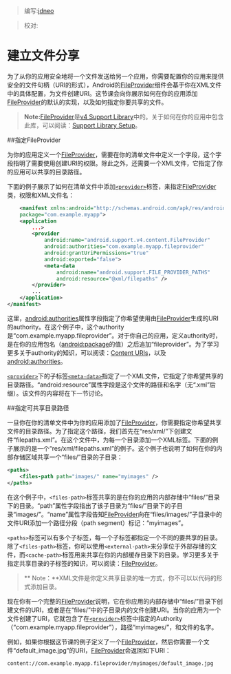 > 编写:[jdneo](https://github.com/jdneo)

> 校对:

# 建立文件分享

为了从你的应用安全地将一个文件发送给另一个应用，你需要配置你的应用来提供安全的文件句柄（URI的形式），Android的[FileProvider](http://developer.android.com/reference/android/support/v4/content/FileProvider.html)组件会基于你在XML文件中的具体配置，为文件创建URI。这节课会向你展示如何在你的应用添加[FileProvider](http://developer.android.com/reference/android/support/v4/content/FileProvider.html)的默认的实现，以及如何指定你要共享的文件。

> **Note:**[FileProvider](http://developer.android.com/reference/android/support/v4/content/FileProvider.html)是[v4 Support Library](http://developer.android.com/tools/support-library/features.html#v4)中的。关于如何在你的应用中包含此库，可以阅读：[Support Library Setup](http://developer.android.com/tools/support-library/setup.html)。

##指定FileProvider

为你的应用定义一个[FileProvider](http://developer.android.com/reference/android/support/v4/content/FileProvider.html)，需要在你的清单文件中定义一个字段，这个字段指明了需要使用创建URI的权限。除此之外，还需要一个XML文件，它指定了你的应用可以共享的目录路径。

下面的例子展示了如何在清单文件中添加[`<provider>`](http://developer.android.com/guide/topics/manifest/provider-element.html)标签，来指定[FileProvider](http://developer.android.com/reference/android/support/v4/content/FileProvider.html)类，权限和XML文件名：

```xml
    <manifest xmlns:android="http://schemas.android.com/apk/res/android"
    package="com.example.myapp">
    <application
        ...>
        <provider
            android:name="android.support.v4.content.FileProvider"
            android:authorities="com.example.myapp.fileprovider"
            android:grantUriPermissions="true"
            android:exported="false">
            <meta-data
                android:name="android.support.FILE_PROVIDER_PATHS"
                android:resource="@xml/filepaths" />
        </provider>
        ...
    </application>
</manifest>
```
这里，[android:authorities](http://developer.android.com/guide/topics/manifest/provider-element.html#auth)属性字段指定了你希望使用由[FileProvider](http://developer.android.com/reference/android/support/v4/content/FileProvider.html)生成的URI的authority。在这个例子中，这个authority是“com.example.myapp.fileprovider”。对于你自己的应用，定义authority时，是在你的应用包名（[android:package](http://developer.android.com/guide/topics/manifest/manifest-element.html#package)的值）之后追加“fileprovider”。为了学习更多关于authority的知识，可以阅读：[Content URIs](http://developer.android.com/guide/topics/providers/content-provider-basics.html#ContentURIs)，以及[android:authorities](http://developer.android.com/guide/topics/manifest/provider-element.html#auth)。

[`<provider>`](http://developer.android.com/guide/topics/manifest/provider-element.html)下的子标签[`<meta-data>`](http://developer.android.com/guide/topics/manifest/meta-data-element.html)指定了一个XML文件，它指定了你希望共享的目录路径。“android:resource”属性字段是这个文件的路径和名字（无“.xml”后缀）。该文件的内容将在下一节讨论。

##指定可共享目录路径

一旦你在你的清单文件中为你的应用添加了[FileProvider](http://developer.android.com/reference/android/support/v4/content/FileProvider.html)，你需要指定你希望共享文件的目录路径。为了指定这个路径，我们首先在“res/xml/”下创建文件“filepaths.xml”。在这个文件中，为每一个目录添加一个XML标签。下面的例子展示的是一个“res/xml/filepaths.xml”的例子。这个例子也说明了如何在你的内部存储区域共享一个“files/”目录的子目录：

```xml
<paths>
    <files-path path="images/" name="myimages" />
</paths>
```

在这个例子中，`<files-path>`标签共享的是在你的应用的内部存储中“files/”目录下的目录。“path”属性字段指出了该子目录为“files/”目录下的子目录“images/”。“name”属性字段告知[FileProvider](http://developer.android.com/reference/android/support/v4/content/FileProvider.html)向在“files/images/”子目录中的文件URI添加一个路径分段（path segment）标记：“myimages”。

`<paths>`标签可以有多个子标签，每一个子标签都指定一个不同的要共享的目录。除了`<files-path>`标签，你可以使用`<external-path>`来分享位于外部存储的文件，而`<cache-path>`标签用来共享在你的内部缓存目录下的目录。学习更多关于指定共享目录的子标签的知识，可以阅读：[FileProvider](http://developer.android.com/reference/android/support/v4/content/FileProvider.html)。

>** Note：**XML文件是你定义共享目录的唯一方式，你不可以以代码的形式添加目录。

现在你有一个完整的[FileProvider](http://developer.android.com/reference/android/support/v4/content/FileProvider.html)说明，它在你应用的内部存储中“files/”目录下创建文件的URI，或者是在“files/”中的子目录内的文件创建URI。当你的应用为一个文件创建了URI，它就包含了在[`<provider>`](http://developer.android.com/guide/topics/manifest/provider-element.html)标签中指定的Authority（“com.example.myapp.fileprovider”），路径“myimages/”，和文件的名字。

例如，如果你根据这节课的例子定义了一个[FileProvider](http://developer.android.com/reference/android/support/v4/content/FileProvider.html)，然后你需要一个文件“default_image.jpg”的URI，[FileProvider](http://developer.android.com/reference/android/support/v4/content/FileProvider.html)会返回如下URI：

```
content://com.example.myapp.fileprovider/myimages/default_image.jpg
```
